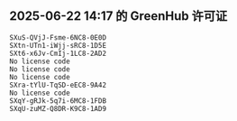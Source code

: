 ## 2025-06-22 14:17 的 GreenHub 许可证
```
SXuS-QVjJ-Fsme-6NC8-0E0D
SXtn-UTn1-iWjj-sRC8-1D5E
SXt6-x6Jv-CmIj-1LC8-2AD2
No license code
No license code
No license code
SXra-tYlU-TqSD-eEC8-9A42
No license code
SXqY-gRJk-5q7i-6MC8-1FDB
SXqU-zuMZ-Q8DR-K9C8-1AD9
```
